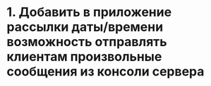 # 1. Добавить в приложение рассылки даты/времени возможность отправлять клиентам произвольные сообщения из консоли сервера
